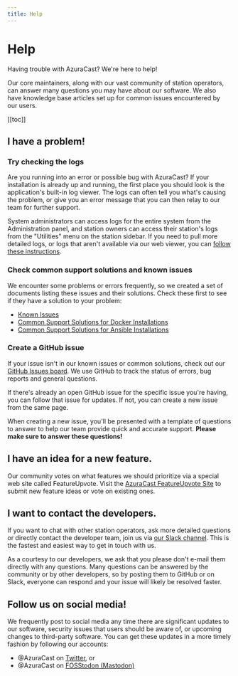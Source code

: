 ```yaml
---
title: Help
---
```


# Help

Having trouble with AzuraCast? We're here to help!

Our core maintainers, along with our vast community of station operators, can answer many questions you may have about our software. We also have knowledge base articles set up for common issues encountered by our users.

[[toc]]

## I have a problem!

### Try checking the logs

Are you running into an error or possible bug with AzuraCast? If your installation is already up and running, the first place you should look is the application's built-in log viewer. The logs can often tell you what's causing the problem, or give you an error message that you can then relay to our team for further support.

System administrators can access logs for the entire system from the Administration panel, and station owners can access their station's logs from the "Utilities" menu on the station sidebar. If you need to pull more detailed logs, or logs that aren't available via our web viewer, you can [follow these instructions](./logs.html).

### Check common support solutions and known issues

We encounter some problems or errors frequently, so we created a set of documents listing these issues and their solutions. Check these first to see if they have a solution to your problem:

 - [Known Issues](./known_issues.html)
 - [Common Support Solutions for Docker Installations](./faq_docker.html)
 - [Common Support Solutions for Ansible Installations](./faq_ansible.html)

### Create a GitHub issue

If your issue isn't in our known issues or common solutions, check out our [GitHub Issues board](https://github.com/AzuraCast/AzuraCast/issues?q=is%3Aissue+is%3Aopen+sort%3Aupdated-desc). We use GitHub to track the status of errors, bug reports and general questions.

If there's already an open GitHub issue for the specific issue you're having, you can follow that issue for updates. If not, you can create a new issue from the same page.

When creating a new issue, you'll be presented with a template of questions to answer to help our team provide quick and accurate support. **Please make sure to answer these questions!**

## I have an idea for a new feature.

Our community votes on what features we should prioritize via a special web site called FeatureUpvote. Visit the [AzuraCast FeatureUpvote Site](https://features.azuracast.com/) to submit new feature ideas or vote on existing ones.

## I want to contact the developers.

If you want to chat with other station operators, ask more detailed questions or directly contact the developer team, join us via [our Slack channel](https://www.azuracast.com/slack). This is the fastest and easiest way to get in touch with us.

As a courtesy to our developers, we ask that you please don't e-mail them directly with any questions. Many questions can be answered by the community or by other developers, so by posting them to GitHub or on Slack, everyone can respond and your issue will likely be resolved faster.

## Follow us on social media!

We frequently post to social media any time there are significant updates to our software, security issues that users should be aware of, or upcoming changes to third-party software. You can get these updates in a more timely fashion by following our accounts:

- @AzuraCast on [Twitter](https://twitter.com/azuracast), or
- @AzuraCast on [FOSStodon (Mastodon)](https://fosstodon.org/@AzuraCast)